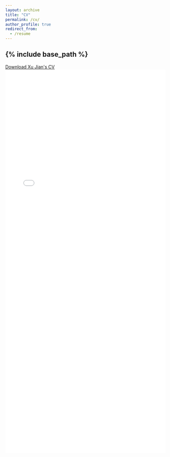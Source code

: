 ```yaml
---
layout: archive
title: "CV"
permalink: /cv/
author_profile: true
redirect_from:
  - /resume
---
```


{% include base_path %}
---
[Download Xu Jian's CV](../files/cv1.pdf)
<embed src="../files/cv1.pdf" width="100%" height="1200px" type="application/pdf">

